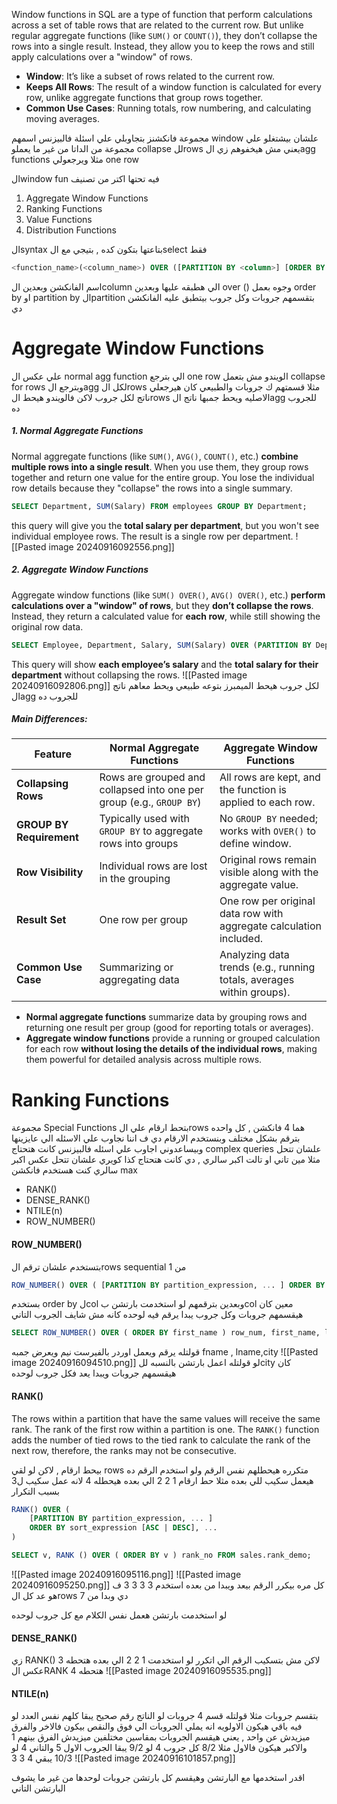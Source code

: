 
Window functions in SQL are a type of function that perform calculations across a set of table rows that are related to the current row. But unlike regular aggregate functions (like `SUM()` or `COUNT()`), they don’t collapse the rows into a single result. Instead, they allow you to keep the rows and still apply calculations over a "window" of rows.

- **Window**: It’s like a subset of rows related to the current row.
- **Keeps All Rows**: The result of a window function is calculated for every row, unlike aggregate functions that group rows together.
- **Common Use Cases**: Running totals, row numbering, and calculating moving averages.

مجموعة فانكشنز بتجاوبلي علي اسئلة فالبيزنس 
اسمهم window علشان بيشتغلو علي مجموعة من الداتا من غير ما يعملو collapse للrows
يعني مش هيخفوهم زي الagg functions مثلا ويرجعولي one row

الwindow fun فيه تحتها اكتر من تصنيف 
1. Aggregate Window Functions 
2. Ranking Functions 
3. Value Functions 
4. Distribution Functions 

الsyntax بتاعتها بتكون كده  , بتيجي مع الselect فقط
```sql
<function_name>(<column_name>) OVER ([PARTITION BY <column>] [ORDER BY <column>])
```
اسم الفانكشن وبعدين الcolumn الي هطبقه عليها وبعدين over () 
وجوه بعمل order by او partition by
الpartition بتقسمهم جروبات وكل جروب بيتطبق عليه الفانكشن دي

# Aggregate Window Functions

علي عكس ال normal agg function الي بترجع one row
الويندو مش بتعمل collapse for rows وبترجع الagg لكل الrows 
مثلا قسمتهم ك جروبات 
والطبيعي كان هيرجعلي ناتج لكل جروب 
لاكن فالويندو هيحط الrows الاصليه ويحط جمبها ناتج الagg للجروب ده

##### 1. **Normal Aggregate Functions**

Normal aggregate functions (like `SUM()`, `AVG()`, `COUNT()`, etc.) **combine multiple rows into a single result**. When you use them, they group rows together and return one value for the entire group. You lose the individual row details because they "collapse" the rows into a single summary.

```sql
SELECT Department, SUM(Salary) FROM employees GROUP BY Department;
```
this query will give you the **total salary per department**, but you won't see individual employee rows. The result is a single row per department.
![[Pasted image 20240916092556.png]]

##### 2. **Aggregate Window Functions**

Aggregate window functions (like `SUM() OVER()`, `AVG() OVER()`, etc.) **perform calculations over a "window" of rows**, but they **don’t collapse the rows**. Instead, they return a calculated value for **each row**, while still showing the original row data.

```sql
SELECT Employee, Department, Salary, SUM(Salary) OVER (PARTITION BY Department) AS TotalDeptSalary FROM employees;
```
  
This query will show **each employee’s salary** and the **total salary for their department** without collapsing the rows.
![[Pasted image 20240916092806.png]]
لكل جروب هيحط الميمبرز بتوعه طبيعي ويحط معاهم ناتج الagg للجروب ده
##### Main Differences:

|Feature|Normal Aggregate Functions|Aggregate Window Functions|
|---|---|---|
|**Collapsing Rows**|Rows are grouped and collapsed into one per group (e.g., `GROUP BY`)|All rows are kept, and the function is applied to each row.|
|**GROUP BY Requirement**|Typically used with `GROUP BY` to aggregate rows into groups|No `GROUP BY` needed; works with `OVER()` to define window.|
|**Row Visibility**|Individual rows are lost in the grouping|Original rows remain visible along with the aggregate value.|
|**Result Set**|One row per group|One row per original data row with aggregate calculation included.|
|**Common Use Case**|Summarizing or aggregating data|Analyzing data trends (e.g., running totals, averages within groups).|
- **Normal aggregate functions** summarize data by grouping rows and returning one result per group (good for reporting totals or averages).
- **Aggregate window functions** provide a running or grouped calculation for each row **without losing the details of the individual rows**, making them powerful for detailed analysis across multiple rows.



# Ranking Functions 

مجموعة Special Functions بتحط ارقام علي الrows 
هما 4 فانكشن , كل واحده بترقم بشكل مختلف وبنستخدم الارقام دي ف اننا نجاوب علي الاسئله الي عايزينها
وبيساعدوني اجاوب علي اسئله فالبيزنس كانت هتحتاج complex queries علشان تتحل
مثلا مين تاني او تالت اكبر سالري , دي كانت هتحتاج كذا كويري علشان تتحل 
عكس اكبر سالري كنت هستخدم فانكشن max 

- RANK()
- DENSE_RANK()
- NTILE(n)
- ROW_NUMBER()

#### ROW_NUMBER()
بتستخدم علشان ترقم الrows sequential من 1
```sql
ROW_NUMBER() OVER ( [PARTITION BY partition_expression, ... ] ORDER BY sort_expression [ASC | DESC], ... )
```
بستخدم order by لcol وبعدين بترقمهم 
لو استخدمت بارتشن بcol معين كان هيقسمهم جروبات وكل جروب يبدا يرقم فيه لوحده كانه مش شايف الجروب التاني
```sql
SELECT ROW_NUMBER() OVER ( ORDER BY first_name ) row_num, first_name, last_name, city FROM sales.customers;
```
قولتله يرقم ويعمل اوردر بالفيرست نيم ويعرض جمبه fname , lname,city
![[Pasted image 20240916094510.png]]
لو قولتله اعمل بارتشن بالنسبه للcity كان هيقسمهم جروبات ويبدا يعد فكل جروب لوحده 


#### RANK()

The rows within a partition that have the same values will receive the same rank. The rank of the first row within a partition is one. The `RANK()` function adds the number of tied rows to the tied rank to calculate the rank of the next row, therefore, the ranks may not be consecutive.

بيحط ارقام , لاكن لو لقي rows متكرره هيحطلهم نفس الرقم 
ولو استخدم الرقم ده هيعمل سكيب للي بعده 
مثلا حط ارقام 1 2 2 الي بعده هيحطله 4 لانه عمل سكيب ل3 بسبب التكرار

```sql
RANK() OVER (
    [PARTITION BY partition_expression, ... ]
    ORDER BY sort_expression [ASC | DESC], ...
)
```

```sql
SELECT v, RANK () OVER ( ORDER BY v ) rank_no FROM sales.rank_demo;
```
![[Pasted image 20240916095116.png]]
![[Pasted image 20240916095250.png]]
كل مره بيكرر الرقم بيعد ويبدا من بعده 
استخدم 3 3 3 3 ف هو عد كل الrows دي وبدا من 7 

لو استخدمت بارتشن هعمل نفس الكلام مع كل جروب لوحده


#### DENSE_RANK()

زي RANK() لاكن مش بتسكيب الرقم الي اتكرر 
لو استخدمت 1 2 2  الي بعده هتحطه 3 
عكس الRANK هتحطه 4
![[Pasted image 20240916095535.png]]


#### NTILE(n)

بتقسم جروبات 
مثلا قولتله قسم 4 جروبات 
لو الناتج رقم صحيح يبقا كلهم نفس العدد
لو فيه باقي هيكون الاولويه انه يملي الجروبات الي فوق والنقص بيكون فالاخر والفرق ميزيدش عن واحد  , يعني هيقسم الجروبات بمقاسين مختلفين ميزيدش الفرق بينهم 1 والاكبر هيكون فالاول
مثلا 8/2 كل جروب 4
لو 9/2 يبقا الجروب الاول 5 والتاني 4 
لو 10/3 يبقي 4 3 3
![[Pasted image 20240916101857.png]]

اقدر استخدمها مع البارتشن وهيقسم كل بارتشن جروبات لوحدها من غير ما يشوف البارتشن التاني

